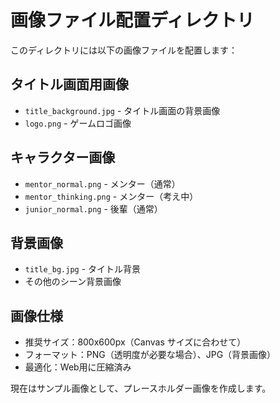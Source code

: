 # 画像ファイル配置ディレクトリ

このディレクトリには以下の画像ファイルを配置します：

## タイトル画面用画像
- `title_background.jpg` - タイトル画面の背景画像
- `logo.png` - ゲームロゴ画像

## キャラクター画像
- `mentor_normal.png` - メンター（通常）
- `mentor_thinking.png` - メンター（考え中）
- `junior_normal.png` - 後輩（通常）

## 背景画像
- `title_bg.jpg` - タイトル背景
- その他のシーン背景画像

## 画像仕様
- 推奨サイズ：800x600px（Canvas サイズに合わせて）
- フォーマット：PNG（透明度が必要な場合）、JPG（背景画像）
- 最適化：Web用に圧縮済み

現在はサンプル画像として、プレースホルダー画像を作成します。